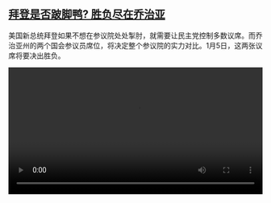 <!--1609865667000-->
[拜登是否跛脚鸭? 胜负尽在乔治亚](https://www.dw.com/zh/%E6%8B%9C%E7%99%BB%E6%98%AF%E5%90%A6%E8%B7%9B%E8%84%9A%E9%B8%AD?%20%E8%83%9C%E8%B4%9F%E5%B0%BD%E5%9C%A8%E4%B9%94%E6%B2%BB%E4%BA%9A/a-56136411)
------

<p>美国新总统拜登如果不想在参议院处处掣肘，就需要让民主党控制多数议席。而乔治亚州的两个国会参议员席位，将决定整个参议院的实力对比。1月5日，这两张议席将要决出胜负。</small></p><video src="https://tvdownloaddw-a.akamaihd.net/dwtv_video/flv/vdt_zh/2021/bchi210105_001_65244georgia_sd_sor.mp4" controls style="width:100%"></video>
